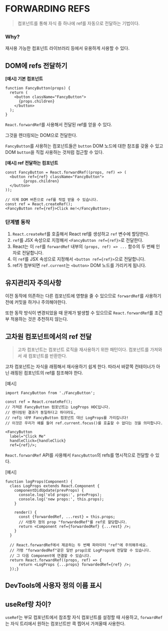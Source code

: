 # FORWARDING REFS

> 컴포넌트를 통해 자식 중 하나에 ref를 자동으로 전달하는 기법이다.

### Why?

재사용 가능한 컴포넌트 라이브러리 등에서 유용하게 사용할 수 있다. 



## DOM에 refs 전달하기

**[예시] 기본 컴포넌트**

```react
function FancyButton(props) {
  return (
    <button className="FancyButton">
      {props.children}
    </button>
  );
}
```

 `React.forwardRef`를 사용해서 전달된 ref를 얻을 수 있다.

그것을 렌더링되는 DOM으로 전달한다.

`FancyButton`를 사용하는 컴포넌트들은 `button` DOM 노드에 대한 참조를 갖올 수 있고 DOM `button`을 직접 사용하는 것처럼 접근할 수 있다.

**[예시] ref 전달하는 컴포넌트**

```react
const FancyButton = React.forwardRef((props, ref) => (
  <button ref={ref} className="FancyButton">
        {props.children}
  </button>
));

// 이제 DOM 버튼으로 ref를 작접 받을 수 있습니다.
const ref = React.createRef();
<FancyButton ref={ref}>Click me!</FancyButton>;
```

### 단계별 동작

1. `React.createRef`를 호출해서 React ref를 생성하고 `ref` 변수에 할당한다.
2. `ref`를 JSX 속성으로 지정해서 `<FancyButton ref={ref}>`로 전달한다.
3. React는 이 `ref`를 `forwardRef` 내부의 `(props, ref) => ...` 함수의 두 번째 인자로 전달합니다.
4. 이 `ref`를 JSX 속성으로 지정해서 `<button ref={ref}>`으로 전달합니다.
5. ref가 첨부되면 `ref.current`는 `<button>` DOM 노드를 가리키게 됩니다.



## 유지관리자 주의사항

이전 동작에 의존하는 다른 컴포넌트에 영향을 줄 수 있으므로 `forwardRef`를 사용하기 전에 커밋을 하거나 주의해야한다.

또한 동작 방식이 변경되었을 때 문제가 발생할 수 있으므로 `React.forwardRef`를 조건부 적용하는 것은 추천하지 않는다.



## 고차원 컴포넌트에서의 ref 전달

> 고차 컴포넌트는 컴포넌트 로직을 재사용하기 위한 패턴이다. 컴포넌트를 가져와서 새 컴포넌트를 반환한다.

고차 컴포넌트는 자식을 래핑해서 재사용하기 쉽게 한다. 따라서 바깥쪽 컨테이너가 아닌 래핑된 컴포넌트의 ref를 참조해야 한다.

[예시]

```react
import FancyButton from './FancyButton';

const ref = React.createRef();
// 가져온 FancyButton 컴포넌트는 LogProps HOC입니다.
// 렌더링된 결과가 동일하다고 하더라도,
// ref는 내부 FancyButton 컴포넌트 대신 LogProps를 가리킵니다!
// 이것은 우리가 예를 들어 ref.current.focus()를 호출할 수 없다는 것을 의미합니다.

<FancyButton
  label="Click Me"
  handleClick={handleClick}
  ref={ref}/>;
```

`React.forwardRef` API를 사용해서 `FancyButton`의 refs를 명시적으로 전달할 수 있다.

[예시]

```react
function logProps(Component) {
  class LogProps extends React.Component {
    componentDidUpdate(prevProps) {
      console.log('old props:', prevProps);
      console.log('new props:', this.props);
    }

    render() {
      const {forwardedRef, ...rest} = this.props;
      // 사용자 정의 prop "forwardedRef"를 ref로 할당합니다.
      return <Component ref={forwardedRef} {...rest} />;
    }
  }

  // React.forwardRef에서 제공하는 두 번째 파라미터 "ref"에 주의해주세요.
  // 가령 "forwardedRef"같은 일반 prop으로 LogProps에 전달할 수 있습니다.
  // 그 다음 Component에 연결할 수 있습니다.
  return React.forwardRef((props, ref) => {
      return <LogProps {...props} forwardedRef={ref} />;
  });}
```



## DevTools에 사용자 정의 이름 표시







## useRef랑 차이?

`useRef`는 부모 컴포넌트에서 참조할 자식 컴포넌트를 설정할 때 사용하고, `forwardRef`는 자식 트리에서 원하는 컴포넌트만 콕 찝어서 가져올때 사용한다.

